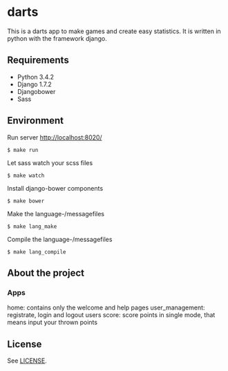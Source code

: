 # darts
This is a darts app to make games and create easy statistics. It is written in python with the framework django.

## Requirements

- Python 3.4.2
- Django 1.7.2
- Djangobower
- Sass

## Environment

Run server [http://localhost:8020/](http://localhost:8020/)

	$ make run

Let sass watch your scss files

	$ make watch

Install django-bower components

	$ make bower

Make the language-/messagefiles

	$ make lang_make

Compile the language-/messagefiles

	$ make lang_compile

## About the project

### Apps

home: contains only the welcome and help pages
user_management: registrate, login and logout users
score: score points in single mode, that means input your thrown points

## License

See [LICENSE](LICENSE).